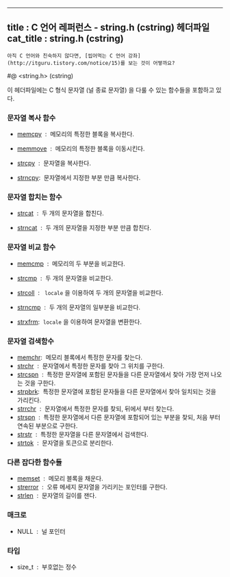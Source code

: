 ----------------
title : C 언어 레퍼런스 - string.h (cstring) 헤더파일
cat_title :  string.h (cstring)
--------------



```warning
아직 C 언어와 친숙하지 않다면, [씹어먹는 C 언어 강좌](http://itguru.tistory.com/notice/15)를 보는 것이 어떻까요?

```

#@ <string.h> (cstring)

이 헤더파일에는 C 형식 문자열 (널 종료 문자열) 을 다룰 수 있는 함수들을 포함하고 있다.

### 문자열 복사 함수


*  [memcpy](http://itguru.tistory.com/77)  :  메모리의 특정한 블록을 복사한다.



*  [memmove](http://itguru.tistory.com/78)  :  메모리의 특정한 블록을 이동시킨다.



*  [strcpy](http://itguru.tistory.com/79)  :  문자열을 복사한다.

*  [strncpy](http://itguru.tistory.com/80):  문자열에서 지정한 부분 만큼 복사한다.


### 문자열 합치는 함수


*  [strcat](http://itguru.tistory.com/81)  :  두 개의 문자열을 합친다.

*  [strncat](http://itguru.tistory.com/82)  :  두 개의 문자열을 지정한 부분 만큼 합친다.


### 문자열 비교 함수


*  [memcmp](http://itguru.tistory.com/84)  :  메모리의 두 부분을 비교한다.

*  [strcmp](http://itguru.tistory.com/85)  :  두 개의 문자열을 비교한다.



*  [strcoll](http://itguru.tistory.com/86)  :   `locale` 을 이용하여 두 개의 문자열을 비교한다.



*  [strncmp](http://itguru.tistory.com/90)  :  두 개의 문자열의 일부분을 비교한다.

*  [strxfrm](http://itguru.tistory.com/91):  `locale` 을 이용하여 문자열을 변환한다.




### 문자열 검색함수 

*  [memchr](http://itguru.tistory.com/92):  메모리 블록에서 특정한 문자를 찾는다.
*  [strchr](http://itguru.tistory.com/93)  :  문자열에서 특정한 문자를 찾아 그 위치를 구한다.
*  [strcspn](http://itguru.tistory.com/94)  :  특정한 문자열에 포함된 문자들을 다른 문자열에서 찾아 가장 먼저 나오는 것을 구한다.
*  [strpbrk](http://itguru.tistory.com/95):  특정한 문자열에 포함된 문자들을 다른 문자열에서 찾아 일치되는 것을 가리킨다.
*  [strrchr](http://itguru.tistory.com/96)  :  문자열에서 특정한 문자를 찾되, 뒤에서 부터 찾는다.
*  [strspn](http://itguru.tistory.com/97)  :  특정한 문자열에서 다른 문자열에 포함되어 있는 부분을 찾되, 처음 부터 연속된 부분으로 구한다.
*  [strstr](http://itguru.tistory.com/101)  :  특정한 문자열을 다른 문자열에서 검색한다.
*  [strtok](http://itguru.tistory.com/102)  :  문자열을 토큰으로 분리한다.


### 다른 잡다한 함수들

*  [memset](http://itguru.tistory.com/104)  :  메모리 블록을 채운다.
*  [strerror](http://itguru.tistory.com/105)  :  오류 메세지 문자열을 가리키는 포인터를 구한다.
*  [strlen](http://itguru.tistory.com/106)  :  문자열의 길이를 잰다.

### 매크로


* NULL  :  널 포인터

### 타입


* size_t  :  부호없는 정수